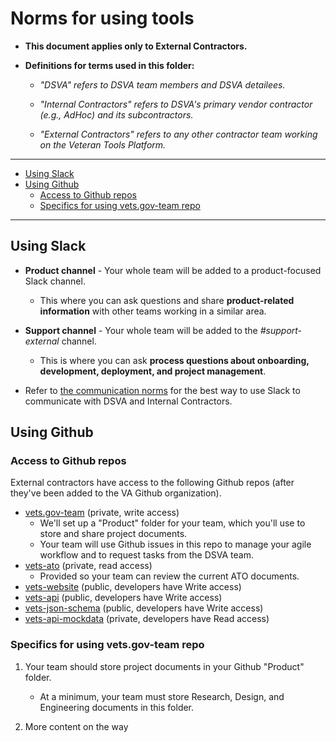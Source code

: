 # Norms for using tools

* **This document applies only to External Contractors.**

* **Definitions for terms used in this folder:**

  * *"DSVA" refers to DSVA team members and DSVA detailees.*

  * *"Internal Contractors" refers to DSVA's primary vendor contractor (e.g., AdHoc) and its subcontractors.*

  * *"External Contractors" refers to any other contractor team working on the Veteran Tools Platform.*

<hr>

* [Using Slack](#using-slack)
* [Using Github](#using-github)
  * [Access to Github repos](#access-to-github-repos)
  * [Specifics for using vets.gov-team repo](#specifics-for-using-vetsgov-team-repo)

<hr>


## Using Slack

* **Product channel** - Your whole team will be added to a product-focused Slack channel.

  * This where you can ask questions and share **product-related information** with other teams working in a similar area.

* **Support channel** - Your whole team will be added to the *#support-external* channel.
  
  * This is where you can ask **process questions about onboarding, development, deployment, and project management**.

* Refer to [the communication norms](../norms-communication.md#) for the best way to use Slack to communicate with DSVA and Internal Contractors.


## Using Github

### Access to Github repos

External contractors have access to the following Github repos (after they've been added to the VA Github organization).

* [vets.gov-team](https://github.com/department-of-veterans-affairs/vets.gov-team) (private, write access)
    * We'll set up a "Product" folder for your team, which you'll use to store and share project documents.
    * Your team will use Github issues in this repo to manage your agile workflow and to request tasks from the DSVA team.
* [vets-ato](https://github.com/department-of-veterans-affairs/vets.gov-ato) (private, read access)
    * Provided so your team can review the current ATO documents.
* [vets-website](https://github.com/department-of-veterans-affairs/vets-website) (public, developers have Write access)
* [vets-api](https://github.com/department-of-veterans-affairs/vets-api) (public, developers have Write access)
* [vets-json-schema](https://github.com/department-of-veterans-affairs/vets-json-schema) (public, developers have Write access)
* [vets-api-mockdata](https://github.com/department-of-veterans-affairs/vets-api-mockdata) (private, developers have Read access)


### Specifics for using vets.gov-team repo

1. Your team should store project documents in your Github "Product" folder.
    * At a minimum, your team must store Research, Design, and Engineering documents in this folder.

1. More content on the way    

